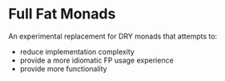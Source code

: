 # Full Fat Monads

An experimental replacement for DRY monads that attempts to:

  - reduce implementation complexity
  - provide a more idiomatic FP usage experience
  - provide more functionality
